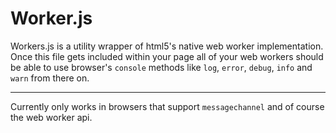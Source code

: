 # Worker.js

Workers.js is a utility wrapper of html5's native web worker implementation.
Once this file gets included within your page all of your web workers should
be able to use browser's `console` methods like `log`, `error`, `debug`,
`info` and `warn` from there on.

---

Currently only works in browsers that support `messagechannel` and of course the web worker api.